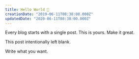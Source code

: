 ```yaml
---
title: Hello World 👋
creationDate: "2019-06-11T08:38:00.000Z"
updatedDate: "2020-06-11T08:38:00.000Z"
---
```


Every blog starts with a single post. This is yours. Make it great.

<!-- more -->

This post intentionally left blank.

Write what you want.
